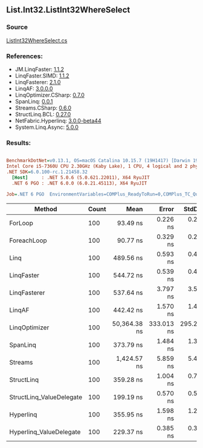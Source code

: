﻿## List.Int32.ListInt32WhereSelect

### Source
[ListInt32WhereSelect.cs](../LinqBenchmarks/List/Int32/ListInt32WhereSelect.cs)

### References:
- JM.LinqFaster: [1.1.2](https://www.nuget.org/packages/JM.LinqFaster/1.1.2)
- LinqFaster.SIMD: [1.1.2](https://www.nuget.org/packages/LinqFaster.SIMD/1.0.3)
- LinqFasterer: [2.1.0](https://www.nuget.org/packages/LinqFasterer/2.1.0)
- LinqAF: [3.0.0.0](https://www.nuget.org/packages/LinqAF/3.0.0.0)
- LinqOptimizer.CSharp: [0.7.0](https://www.nuget.org/packages/LinqOptimizer.CSharp/0.7.0)
- SpanLinq: [0.0.1](https://www.nuget.org/packages/SpanLinq/0.0.1)
- Streams.CSharp: [0.6.0](https://www.nuget.org/packages/Streams.CSharp/0.6.0)
- StructLinq.BCL: [0.27.0](https://www.nuget.org/packages/StructLinq/0.27.0)
- NetFabric.Hyperlinq: [3.0.0-beta44](https://www.nuget.org/packages/NetFabric.Hyperlinq/3.0.0-beta44)
- System.Linq.Async: [5.0.0](https://www.nuget.org/packages/System.Linq.Async/5.0.0)

### Results:
``` ini

BenchmarkDotNet=v0.13.1, OS=macOS Catalina 10.15.7 (19H1417) [Darwin 19.6.0]
Intel Core i5-7360U CPU 2.30GHz (Kaby Lake), 1 CPU, 4 logical and 2 physical cores
.NET SDK=6.0.100-rc.1.21458.32
  [Host]     : .NET 5.0.6 (5.0.621.22011), X64 RyuJIT
  .NET 6 PGO : .NET 6.0.0 (6.0.21.45113), X64 RyuJIT

Job=.NET 6 PGO  EnvironmentVariables=COMPlus_ReadyToRun=0,COMPlus_TC_QuickJitForLoops=1,COMPlus_TieredPGO=1  Runtime=.NET 6.0  

```
|                   Method | Count |         Mean |      Error |     StdDev |          Ratio | RatioSD |   Gen 0 | Allocated |
|------------------------- |------ |-------------:|-----------:|-----------:|---------------:|--------:|--------:|----------:|
|                  ForLoop |   100 |     93.49 ns |   0.226 ns |   0.201 ns |       baseline |         |       - |         - |
|              ForeachLoop |   100 |     90.77 ns |   0.329 ns |   0.274 ns |   1.03x faster |   0.00x |       - |         - |
|                     Linq |   100 |    489.56 ns |   0.593 ns |   0.495 ns |   5.24x slower |   0.01x |  0.0725 |     152 B |
|               LinqFaster |   100 |    544.72 ns |   0.539 ns |   0.421 ns |   5.83x slower |   0.01x |  0.3090 |     648 B |
|             LinqFasterer |   100 |    537.64 ns |   3.797 ns |   3.552 ns |   5.75x slower |   0.05x |  0.4473 |     936 B |
|                   LinqAF |   100 |    442.42 ns |   1.570 ns |   1.469 ns |   4.73x slower |   0.02x |       - |         - |
|            LinqOptimizer |   100 | 50,364.38 ns | 333.013 ns | 295.208 ns | 538.73x slower |   3.13x | 14.6484 |  30,787 B |
|                 SpanLinq |   100 |    373.79 ns |   1.484 ns |   1.388 ns |   4.00x slower |   0.01x |       - |         - |
|                  Streams |   100 |  1,424.57 ns |   5.859 ns |   5.480 ns |  15.24x slower |   0.07x |  0.3624 |     760 B |
|               StructLinq |   100 |    359.28 ns |   1.004 ns |   0.784 ns |   3.84x slower |   0.01x |  0.0305 |      64 B |
| StructLinq_ValueDelegate |   100 |    199.19 ns |   0.570 ns |   0.533 ns |   2.13x slower |   0.01x |       - |         - |
|                Hyperlinq |   100 |    355.95 ns |   1.598 ns |   1.247 ns |   3.81x slower |   0.01x |       - |         - |
|  Hyperlinq_ValueDelegate |   100 |    229.37 ns |   0.385 ns |   0.341 ns |   2.45x slower |   0.01x |       - |         - |
